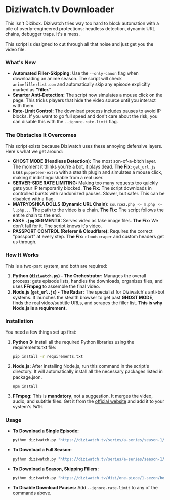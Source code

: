 # Diziwatch.tv Downloader

This isn't Dizibox. Diziwatch tries way too hard to block automation with a pile of overly-engineered protections: headless detection, dynamic URL chains, debugger traps. It's a mess.

This script is designed to cut through all that noise and just get you the video file.

### What's New

*   **Automated Filler-Skipping:** Use the `--only-canon` flag when downloading an anime season. The script will check `animefillerlist.com` and automatically skip any episode explicitly marked as **"filler."**
*   **Smarter Anti-Detection:** The script now simulates a mouse click on the page. This tricks players that hide the video source until you interact with them.
*   **Rate-Limit Control:** The download process includes pauses to avoid IP blocks. If you want to go full speed and don't care about the risk, you can disable this with the `--ignore-rate-limit` flag.

### The Obstacles It Overcomes

This script exists because Diziwatch uses these annoying defensive layers. Here's what we get around:

*   **GHOST MODE (Headless Detection):** The most son-of-a-bitch layer. The moment it thinks you're a bot, it plays dead. **The Fix:** `get_url.js` uses `puppeteer-extra` with a stealth plugin and simulates a mouse click, making it indistinguishable from a real user.
*   **SERVER-SIDE RATE LIMITING:** Making too many requests too quickly gets your IP temporarily blocked. **The Fix:** The script downloads in controlled bursts with randomized pauses. Slower, but safer. This can be disabled with a flag.
*   **MATRYOSHKA DOLLS (Dynamic URL Chain):** `source2.php -> m.php -> l.php...` The path to the video is a chain. **The Fix:** The script follows the entire chain to the end.
*   **FAKE `.jpg` SEGMENTS:** Serves video as fake image files. **The Fix:** We don't fall for it. The script knows it's video.
*   **PASSPORT CONTROL (Referer & Cloudflare):** Requires the correct "passport" at every step. **The Fix:** `cloudscraper` and custom headers get us through.

### How It Works

This is a two-part system, and both are required:

1.  **Python (`diziwatch.py`) - The Orchestrator:** Manages the overall process: gets episode lists, handles the downloads, organizes files, and uses **FFmpeg** to assemble the final video.
2.  **Node.js (`get_url.js`) - The Radar:** The specialist for Diziwatch's anti-bot systems. It launches the stealth browser to get past **GHOST MODE**, finds the real video/subtitle URLs, and scrapes the filler list. **This is why Node.js is a requirement.**

### Installation

You need a few things set up first:

1.  **Python 3:** Install all the required Python libraries using the requirements.txt file:
    ```bash
    pip install -r requirements.txt
    ```

2.  **Node.js:** After installing Node.js, run this command in the script's directory. It will automatically install all the necessary packages listed in package.json.
    ```bash
    npm install
    ```

3.  **FFmpeg:** This is **mandatory**, not a suggestion. It merges the video, audio, and subtitle files. Get it from the [official website](https://ffmpeg.org/download.html) and add it to your system's `PATH`.

### Usage

*   **To Download a Single Episode:**
    ```bash
    python diziwatch.py "https://diziwatch.tv/series/a-series/season-1/episode-1"
    ```

*   **To Download a Full Season:**
    ```bash
    python diziwatch.py "https://diziwatch.tv/series/a-series/season-1/episode-5" --sezon
    ```

*   **To Download a Season, Skipping Fillers:**
    ```bash
    python diziwatch.py "https://diziwatch.tv/dizi/one-piece/1-sezon/bolum-1" --sezon --only-canon
    ```

*   **To Disable Download Pauses:**
    Add `--ignore-rate-limit` to any of the commands above.
